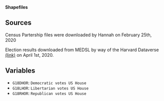 
__Shapefiles__

## Sources
Census Partership files were downloaded by Hannah on February 25th, 2020

Election results downloaded from MEDSL by way of the Harvard Dataverse [(link)](https://dataverse.harvard.edu/dataset.xhtml?persistentId=doi:10.7910/DVN/PSKDUJ) on April 1st, 2020.

## Variables

* `G18DHOR`: `Democratic votes US House`
* `G18LHOR`: `Libertarian votes US House`
* `G18RHOR`: `Republican votes US House`